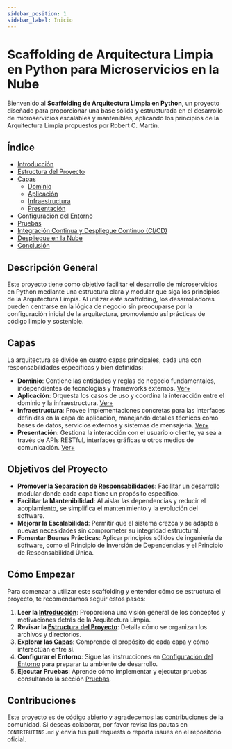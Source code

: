 ```yaml
---
sidebar_position: 1
sidebar_label: Inicio
---
```


# Scaffolding de Arquitectura Limpia en Python para Microservicios en la Nube

Bienvenido al **Scaffolding de Arquitectura Limpia en Python**, un proyecto diseñado para proporcionar una base sólida y estructurada en el desarrollo de microservicios escalables y mantenibles, aplicando los principios de la Arquitectura Limpia propuestos por Robert C. Martin.

## Índice

- [Introducción](intro.md)
- [Estructura del Proyecto](estructura.md)
- [Capas](#capas)
  - [Dominio](capas/dominio.md)
  - [Aplicación](capas/aplicacion.md)
  - [Infraestructura](capas/infraestructura.md)
  - [Presentación](capas/presentacion.md)
- [Configuración del Entorno](configuracion.md)
- [Pruebas](pruebas.md)
- [Integración Continua y Despliegue Continuo (CI/CD)](cicd.md)
- [Despliegue en la Nube](despliegue.md)
- [Conclusión](conclusion.md)

## Descripción General

Este proyecto tiene como objetivo facilitar el desarrollo de microservicios en Python mediante una estructura clara y modular que siga los principios de la Arquitectura Limpia. Al utilizar este scaffolding, los desarrolladores pueden centrarse en la lógica de negocio sin preocuparse por la configuración inicial de la arquitectura, promoviendo así prácticas de código limpio y sostenible.

## Capas

La arquitectura se divide en cuatro capas principales, cada una con responsabilidades específicas y bien definidas:

- **Dominio**: Contiene las entidades y reglas de negocio fundamentales, independientes de tecnologías y frameworks externos. [Ver+](capas/dominio.md)
- **Aplicación**: Orquesta los casos de uso y coordina la interacción entre el dominio y la infraestructura. [Ver+](capas/aplicacion.md)
- **Infraestructura**: Provee implementaciones concretas para las interfaces definidas en la capa de aplicación, manejando detalles técnicos como bases de datos, servicios externos y sistemas de mensajería. [Ver+](capas/infraestructura.md)
- **Presentación**: Gestiona la interacción con el usuario o cliente, ya sea a través de APIs RESTful, interfaces gráficas u otros medios de comunicación. [Ver+](capas/presentacion.md)

## Objetivos del Proyecto

- **Promover la Separación de Responsabilidades**: Facilitar un desarrollo modular donde cada capa tiene un propósito específico.
- **Facilitar la Mantenibilidad**: Al aislar las dependencias y reducir el acoplamiento, se simplifica el mantenimiento y la evolución del software.
- **Mejorar la Escalabilidad**: Permitir que el sistema crezca y se adapte a nuevas necesidades sin comprometer su integridad estructural.
- **Fomentar Buenas Prácticas**: Aplicar principios sólidos de ingeniería de software, como el Principio de Inversión de Dependencias y el Principio de Responsabilidad Única.

## Cómo Empezar

Para comenzar a utilizar este scaffolding y entender cómo se estructura el proyecto, te recomendamos seguir estos pasos:

1. **Leer la [Introducción](intro.md)**: Proporciona una visión general de los conceptos y motivaciones detrás de la Arquitectura Limpia.
2. **Revisar la [Estructura del Proyecto](estructura.md)**: Detalla cómo se organizan los archivos y directorios.
3. **Explorar las [Capas](#capas)**: Comprende el propósito de cada capa y cómo interactúan entre sí.
4. **Configurar el Entorno**: Sigue las instrucciones en [Configuración del Entorno](configuracion.md) para preparar tu ambiente de desarrollo.
5. **Ejecutar Pruebas**: Aprende cómo implementar y ejecutar pruebas consultando la sección [Pruebas](pruebas.md).

## Contribuciones

Este proyecto es de código abierto y agradecemos las contribuciones de la comunidad. Si deseas colaborar, por favor revisa las pautas en `CONTRIBUTING.md` y envía tus pull requests o reporta issues en el repositorio oficial.
